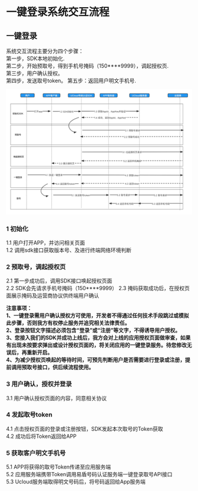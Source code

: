 # 一键登录系统交互流程

## 一键登录
系统交互流程主要分为四个步骤：  
第一步，SDK本地初始化.    
第二步，开始预取号，得到手机号掩码（150****9999），调起授权页.      
第三步，用户确认授权。  
第四步，发送取号token。
第五步：返回用户明文手机号.   

![图片](../images/guide/一键登录系统交互流程.png)



### 1 初始化
1.1 用户打开APP，并访问相关页面     
1.2 调用sdk接口获取版本号、及进行终端网络环境判断       

### 2 预取号，调起授权页
2.1 第一步成功后，调用SDK接口唤起授权页面   
2.2 SDK会先请求手机号掩码（150****9999）
2.3 掩码获取成功后，在授权页面展示掩码及运营商协议供终端用户确认      



**注意事项：     
1、一键登录需用户确认授权方可使用，开发者不得通过任何技术手段跳过或模拟此步骤，否则我方有权停止服务并追究相关法律责任。       
2、登录按钮文字描述必须包含“登录”或“注册”等文字，不得诱导用户授权。       
3、您接入我们的SDK并成功上线后，我方会对上线的应用授权页面做审查，如果有出现未按要求弹出或设计授权页面的，将关闭应用的一键登录服务。待您修改无误后，再重新开启。     
4、为减少授权页唤起的等待时间，可预先判断用户是否需要进行登录或注册，提前调用预取号接口，供后续流程使用。**       

### 3 用户确认，授权并登录    
3.1 用户确认授权页面的内容，同意相关协议        

### 4 发起取号token
4.1  点击授权页面的登录或注册按钮，SDK发起本次取号的Token获取      
4.2 成功后将Token返回给APP      

### 5 获取客户明文手机号
5.1 APP将获得的取号Token传递至应用服务端             
5.2 应用服务端携带Token调用易盾号码认证服务端一键登录取号API接口       
5.3 Ucloud服务端取得明文号码后，将号码返回给App服务端          
